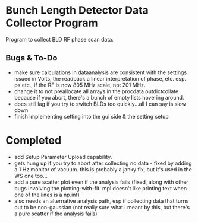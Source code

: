 # Bunch Length Detector Data Collector Program
Program to collect BLD RF phase scan data. 

## Bugs & To-Do 
- make sure calculations in dataanalysis are consistent with the settings issued in Volts, the readback a linear interpretation of phase, etc. esp. ps etc., if the RF is now 805 MHz scale, not 201 MHz.
- change it to not preallocate all arrays in the procdata outdictcollate because if you abort, there's a bunch of empty lists hovering around.
- does still lag if you try to switch BLDs too quickly...all I can say is slow down 
- finish implementing setting into the gui side & the setting setup 

# Completed
- add Setup Parameter Upload capability.
- gets hung up if you try to abort after collecting no data - fixed by adding a 1 Hz monitor of vacuum. this is probably a janky fix, but it's used in the WS one too...
- add a pure scatter plot even if the analysis fails (fixed, along with other bugs involving the plotting-with-fit. mpl doesn't like printing text when one of the lines is a np.inf)
- also needs an alternative analysis path, esp if collecting data that turns out to be non-gaussian (not really sure what i meant by this, but there's a pure scatter if the analysis fails)